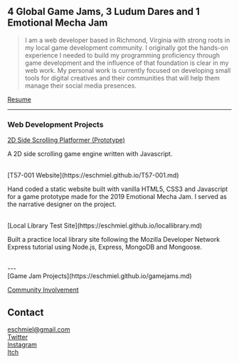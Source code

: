 ## 4 Global Game Jams, 3 Ludum Dares and 1 Emotional Mecha Jam

>I am a web developer based in Richmond, Virginia with strong roots in my local game development community. I originally got the hands-on experience I needed to build my programming proficiency through game development and the influence of that foundation is clear in my web work. My personal work is currently focused on developing small tools for digital creatives and their communities that will help them manage their social media presences.

[Resume](https://docs.google.com/document/d/1OuwOtyjwbzjyGBcxnRT7GuB5rxR4bMZU5Pd5HBFlUKA/edit?usp=sharing)
<br/>

---

### Web Development Projects

[2D Side Scrolling Platformer (Prototype)](https://eschmiel.github.io/bitmelo.md)

A 2D side scrolling game engine written with Javascript.

<br/>
[T57-001 Website](https://eschmiel.github.io/T57-001.md)

Hand coded a static website built with vanilla HTML5, CSS3 and Javascript for a game prototype made for the 2019 Emotional Mecha Jam. I served as the narrative designer on the project.

<br/>
[Local Library Test Site](https://eschmiel.github.io/locallibrary.md)

Built a practice local library site following the Mozilla Developer Network Express tutorial using Node.js, Express, MongoDB and Mongoose.

<br/>
---

<br/>
[Game Jam Projects](https://eschmiel.github.io/gamejams.md)

[Community Involvement](https://eschmiel.github.io/community.md)

## Contact
[eschmiel@gmail.com](eschmiel@gmail.com)
<br/>
[Twitter](www.twitter.com/eschmiel)
<br/>
[Instagram](www.instagram.com/eric_schmiel)
<br/>
[Itch](https://eschmiel.itch.io/)
